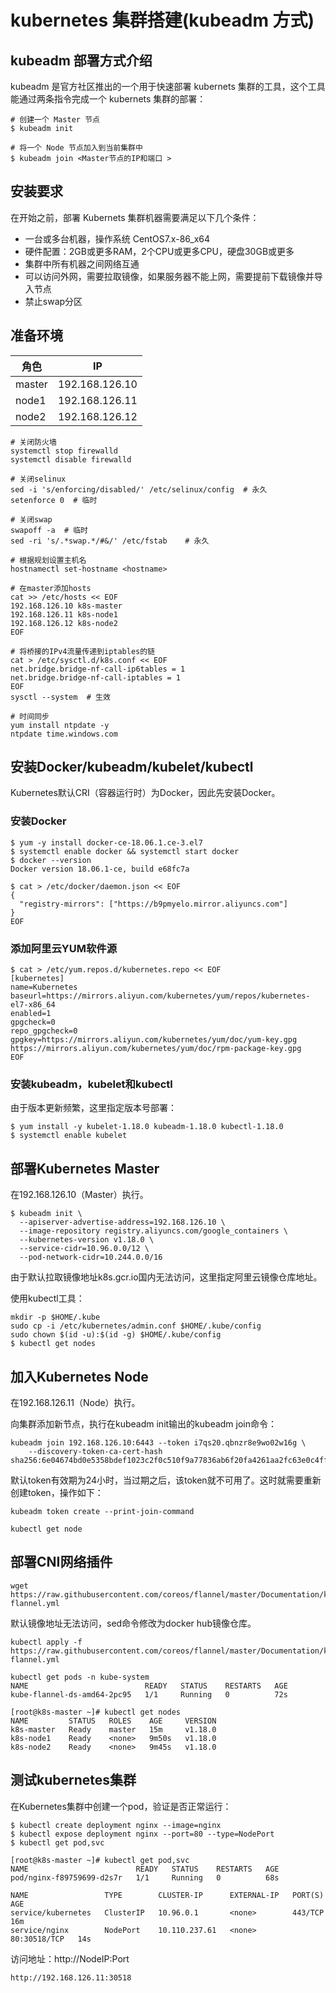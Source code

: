 # kubernetes 集群搭建(kubeadm 方式)

## kubeadm 部署方式介绍

kubeadm 是官方社区推出的一个用于快速部署 kubernets 集群的工具，这个工具能通过两条指令完成一个 kubernets 集群的部署：

~~~shell
# 创建一个 Master 节点
$ kubeadm init

# 将一个 Node 节点加入到当前集群中
$ kubeadm join <Master节点的IP和端口 >
~~~

## 安装要求

在开始之前，部署 Kubernets 集群机器需要满足以下几个条件：

- 一台或多台机器，操作系统 CentOS7.x-86_x64
- 硬件配置：2GB或更多RAM，2个CPU或更多CPU，硬盘30GB或更多
- 集群中所有机器之间网络互通
- 可以访问外网，需要拉取镜像，如果服务器不能上网，需要提前下载镜像并导入节点
- 禁止swap分区

## 准备环境

| 角色   | IP             |
| ------ | -------------- |
| master | 192.168.126.10 |
| node1  | 192.168.126.11 |
| node2  | 192.168.126.12 |

~~~shell
# 关闭防火墙
systemctl stop firewalld
systemctl disable firewalld

# 关闭selinux
sed -i 's/enforcing/disabled/' /etc/selinux/config  # 永久
setenforce 0  # 临时

# 关闭swap
swapoff -a  # 临时
sed -ri 's/.*swap.*/#&/' /etc/fstab    # 永久

# 根据规划设置主机名
hostnamectl set-hostname <hostname>

# 在master添加hosts
cat >> /etc/hosts << EOF
192.168.126.10 k8s-master
192.168.126.11 k8s-node1
192.168.126.12 k8s-node2
EOF

# 将桥接的IPv4流量传递到iptables的链
cat > /etc/sysctl.d/k8s.conf << EOF
net.bridge.bridge-nf-call-ip6tables = 1
net.bridge.bridge-nf-call-iptables = 1
EOF
sysctl --system  # 生效

# 时间同步
yum install ntpdate -y
ntpdate time.windows.com
~~~

## 安装Docker/kubeadm/kubelet/kubectl

Kubernetes默认CRI（容器运行时）为Docker，因此先安装Docker。

### 安装Docker

~~~shell
$ yum -y install docker-ce-18.06.1.ce-3.el7
$ systemctl enable docker && systemctl start docker
$ docker --version
Docker version 18.06.1-ce, build e68fc7a
~~~

~~~shell
$ cat > /etc/docker/daemon.json << EOF
{
  "registry-mirrors": ["https://b9pmyelo.mirror.aliyuncs.com"]
}
EOF
~~~

### 添加阿里云YUM软件源

~~~shell
$ cat > /etc/yum.repos.d/kubernetes.repo << EOF
[kubernetes]
name=Kubernetes
baseurl=https://mirrors.aliyun.com/kubernetes/yum/repos/kubernetes-el7-x86_64
enabled=1
gpgcheck=0
repo_gpgcheck=0
gpgkey=https://mirrors.aliyun.com/kubernetes/yum/doc/yum-key.gpg https://mirrors.aliyun.com/kubernetes/yum/doc/rpm-package-key.gpg
EOF
~~~

### 安装kubeadm，kubelet和kubectl

由于版本更新频繁，这里指定版本号部署：

~~~shell
$ yum install -y kubelet-1.18.0 kubeadm-1.18.0 kubectl-1.18.0
$ systemctl enable kubelet
~~~

## 部署Kubernetes Master

在192.168.126.10（Master）执行。

~~~shell
$ kubeadm init \
  --apiserver-advertise-address=192.168.126.10 \
  --image-repository registry.aliyuncs.com/google_containers \
  --kubernetes-version v1.18.0 \
  --service-cidr=10.96.0.0/12 \
  --pod-network-cidr=10.244.0.0/16
~~~

由于默认拉取镜像地址k8s.gcr.io国内无法访问，这里指定阿里云镜像仓库地址。

使用kubectl工具：

~~~shell
mkdir -p $HOME/.kube
sudo cp -i /etc/kubernetes/admin.conf $HOME/.kube/config
sudo chown $(id -u):$(id -g) $HOME/.kube/config
$ kubectl get nodes
~~~

## 加入Kubernetes Node

在192.168.126.11（Node）执行。

向集群添加新节点，执行在kubeadm init输出的kubeadm join命令：

~~~shell
kubeadm join 192.168.126.10:6443 --token i7qs20.qbnzr8e9wo02w16g \
    --discovery-token-ca-cert-hash sha256:6e04674bd0e5358bdef1023c2f0c510f9a77836ab6f20fa4261aa2fc63e0c4ff
~~~

默认token有效期为24小时，当过期之后，该token就不可用了。这时就需要重新创建token，操作如下：

~~~shell
kubeadm token create --print-join-command
~~~

~~~shell
kubectl get node
~~~

## 部署CNI网络插件

~~~shell
wget https://raw.githubusercontent.com/coreos/flannel/master/Documentation/kube-flannel.yml
~~~

默认镜像地址无法访问，sed命令修改为docker hub镜像仓库。

~~~shell
kubectl apply -f https://raw.githubusercontent.com/coreos/flannel/master/Documentation/kube-flannel.yml

kubectl get pods -n kube-system
NAME                          READY   STATUS    RESTARTS   AGE
kube-flannel-ds-amd64-2pc95   1/1     Running   0          72s

[root@k8s-master ~]# kubectl get nodes
NAME         STATUS   ROLES    AGE     VERSION
k8s-master   Ready    master   15m     v1.18.0
k8s-node1    Ready    <none>   9m50s   v1.18.0
k8s-node2    Ready    <none>   9m45s   v1.18.0
~~~

## 测试kubernetes集群

在Kubernetes集群中创建一个pod，验证是否正常运行：

~~~shell
$ kubectl create deployment nginx --image=nginx
$ kubectl expose deployment nginx --port=80 --type=NodePort
$ kubectl get pod,svc
~~~

~~~shell
[root@k8s-master ~]# kubectl get pod,svc
NAME                        READY   STATUS    RESTARTS   AGE
pod/nginx-f89759699-d2s7r   1/1     Running   0          68s

NAME                 TYPE        CLUSTER-IP      EXTERNAL-IP   PORT(S)        AGE
service/kubernetes   ClusterIP   10.96.0.1       <none>        443/TCP        16m
service/nginx        NodePort    10.110.237.61   <none>        80:30518/TCP   14s
~~~

访问地址：http://NodeIP:Port  

~~~shell
http://192.168.126.11:30518
~~~

